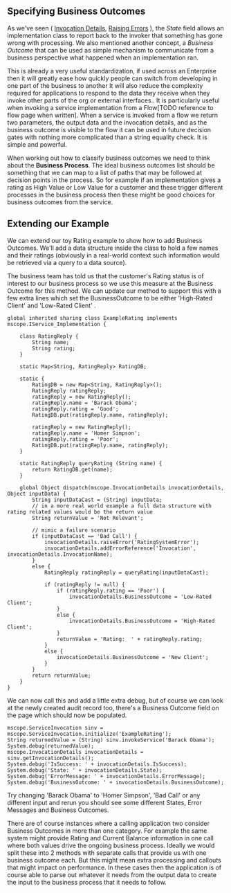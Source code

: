 ## Specifying Business Outcomes

As we've seen ( [Invocation Details](InvocationDetails.md), [Raising Errors](ErrorRaising.md) ), the *State* field allows an implementation class to report back to the invoker that something has gone wrong with processing. We also mentioned another concept, a *Business Outcome* that can be used as simple mechanism to communicate from a business perspective what happened when an implementation ran.

This is already a very useful standardization, if used across an Enterprise then it will greatly ease how quickly people can switch from developing in one part of the business to another  It will also reduce the complexity required for applications to respond to the data they receive when they invoke other parts of the org or external interfaces.. It is particularly useful when invoking a service implementation from a Flow[TODO reference to flow page when written]. When a service is invoked from a flow we return two parameters, the output data and the invocation details, and as the business outcome is visible to the flow it can be used in future decision gates with nothing more complicated than a string equality check. It is simple and powerful.

When working out how to classify business outcomes we need to think about the __Business Process__. The ideal business outcomes list should be something that we can map to a list of paths that may be followed at decision points in the process. So for example if an implementation gives a rating as High Value or Low Value for a customer and these trigger different processes in the business process then these might be good choices for business outcomes from the service.

## Extending our Example

We can extend our toy Rating example to show how to add Business Outcomes. We'll add a data structure inside the class to hold a few names and their ratings (obviously in a real-world context such information would be retrieved via a query to a data source).

The business team has told us that the customer's Rating status is of interest to our business process so we use this measure at the Business Outcome for this method. We can update our method to support this with a few extra lines which set the BusinessOutcome to be either 'High-Rated Client' and 'Low-Rated Client' .

```
global inherited sharing class ExampleRating implements mscope.IService_Implementation {
 
    class RatingReply {
        String name;
        String rating;
    }

    static Map<String, RatingReply> RatingDB;
    
    static {
        RatingDB = new Map<String, RatingReply>();
        RatingReply ratingReply;
        ratingReply = new RatingReply();
        ratingReply.name = 'Barack Obama'; 
        ratingReply.rating = 'Good'; 
        RatingDB.put(ratingReply.name, ratingReply);

        ratingReply = new RatingReply();
        ratingReply.name = 'Homer Simpson'; 
        ratingReply.rating = 'Poor'; 
        RatingDB.put(ratingReply.name, ratingReply);
    }

    static RatingReply queryRating (String name) {
        return RatingDB.get(name);
    }

    global Object dispatch(mscope.InvocationDetails invocationDetails, Object inputData) {
        String inputDataCast = (String) inputData;
        // in a more real world example a full data structure with rating related values would be the return value
        String returnValue = 'Not Relevant';
        
        // mimic a failure scenario
        if (inputDataCast == 'Bad Call') {
            invocationDetails.raiseError('RatingSystemError');
            invocationDetails.addErrorReference('Invocation', invocationDetails.InvocationName);        
        }
        else {
            RatingReply ratingReply = queryRating(inputDataCast);

            if (ratingReply != null) {
                if (ratingReply.rating == 'Poor') {
                    invocationDetails.BusinessOutcome = 'Low-Rated Client';
                }
                else {
                    invocationDetails.BusinessOutcome = 'High-Rated Client';
                }
                returnValue = 'Rating:  ' + ratingReply.rating;
            }
            else {
                invocationDetails.BusinessOutcome = 'New Client';
            }
        }
        return returnValue;
    }
}
```


We can now call this and add a little extra debug, but of course we can look at the newly created audit record too, there's a Business Outcome field on the page which should now be populated.

```
mscope.ServiceInvocation sinv = mscope.ServiceInvocation.initialize('ExampleRating');
String returnedValue = (String) sinv.invokeService('Barack Obama');
System.debug(returnedValue);
mscope.InvocationDetails invocationDetails = sinv.getInvocationDetails();
System.debug('IsSuccess: ' + invocationDetails.IsSuccess);
System.debug('State: ' + invocationDetails.State);
System.debug('ErrorMessage: ' + invocationDetails.ErrorMessage);
System.debug('BusinessOutcome: ' + invocationDetails.BusinessOutcome);
```

Try changing 'Barack Obama' to 'Homer Simpson', 'Bad Call' or any different input and rerun you should see some different States, Error Messages and Business Outcomes.

There are of course instances where a calling application two consider Business Outcomes in more than one category. For example the same system might provide Rating and Current Balance information in one call where both values drive the ongoing business process. Ideally we would split these into 2 methods with separate calls that provide us with one business outcome each. But this might mean extra processing and callouts that might impact on performance.  In these cases then the application is of course able to parse out whatever it needs from the output data to create the input to the business process that it needs to follow. 







